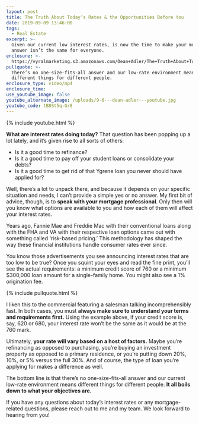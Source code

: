 ```yaml
---
layout: post
title: The Truth About Today’s Rates & the Opportunities Before You
date: 2019-09-09 13:46:00
tags:
  - Real Estate
excerpt: >-
  Given our current low interest rates, is now the time to make your move? The
  answer isn’t the same for everyone.
enclosure: >-
  https://vyralmarketing.s3.amazonaws.com/Dean+Adler/The+Truth+About+Todays+Rates+%26+the+Opportunities+Before+You.mp4
pullquote: >-
  There’s no one-size-fits-all answer and our low-rate environment means
  different things for different people.
enclosure_type: video/mp4
enclosure_time:
use_youtube_image: false
youtube_alternate_image: /uploads/9-6---dean-adler---youtube.jpg
youtube_code: tB8St5q-Gr8
---
```


{% include youtube.html %}

**What are interest rates doing today?** That question has been popping up a lot lately, and it’s given rise to all sorts of others:&nbsp;

* Is it a good time to refinance?&nbsp;
* Is it a good time to pay off your student loans or consolidate your debts?&nbsp;
* Is it a good time to get rid of that Ygrene loan you never should have applied for?&nbsp;

Well, there’s a lot to unpack there, and because it depends on your specific situation and needs, I can’t provide a simple yes or no answer. My first bit of advice, though, is to **speak with your mortgage professional**. Only then will you know what options are available to you and how each of them will affect your interest rates. &nbsp;&nbsp;

Years ago, Fannie Mae and Freddie Mac with their conventional loans along with the FHA and VA with their respective loan options came out with something called ‘risk-based pricing.’ This methodology has shaped the way these financial institutions handle consumer rates ever since.&nbsp;

You know those advertisements you see announcing interest rates that are too low to be true? Once you squint your eyes and read the fine print, you’ll see the actual requirements: a minimum credit score of 760 or a minimum $300,000 loan amount for a single-family home. You might also see a 1% origination fee.

{% include pullquote.html %}

I liken this to the commercial featuring a salesman talking incomprehensibly fast. In both cases, you must **always make sure to understand your terms and requirements first.** Using the example above, if your credit score is, say, 620 or 680, your interest rate won’t be the same as it would be at the 760 mark.&nbsp;

Ultimately, **your rate will vary based on a host of factors.** Maybe you’re refinancing as opposed to purchasing, you’re buying an investment property as opposed to a primary residence, or you’re putting down 20%, 10%, or 5% versus the full 30%. And of course, the type of loan you’re applying for makes a difference as well. &nbsp; &nbsp;

The bottom line is that there’s no one-size-fits-all answer and our current low-rate environment means different things for different people. **It all boils down to what your objectives are.&nbsp;**

If you have any questions about today’s interest rates or any mortgage-related questions, please reach out to me and my team. We look forward to hearing from you\!